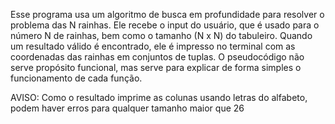 Esse programa usa um algoritmo de busca em profundidade para resolver o problema das N rainhas.
Ele recebe o input do usuário, que é usado para o número N de rainhas, bem como o tamanho (N x N) do tabuleiro.
Quando um resultado válido é encontrado, ele é impresso no terminal com as coordenadas das rainhas em conjuntos de tuplas.
O pseudocódigo não serve propósito funcional, mas serve para explicar de forma simples o funcionamento de cada função.

AVISO: Como o resultado imprime as colunas usando letras do alfabeto, podem haver erros para qualquer tamanho maior que 26